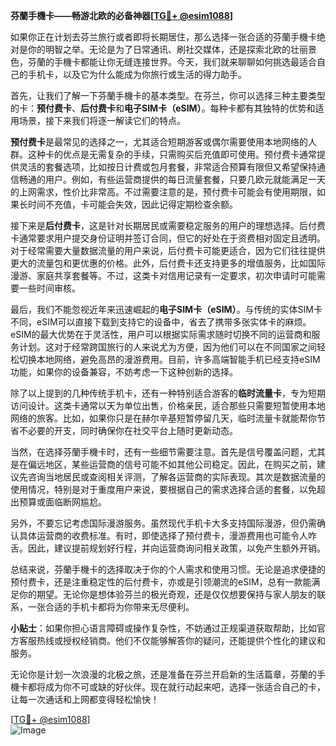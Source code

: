 **芬蘭手機卡——畅游北欧的必备神器[[TG💪+ @esim1088](https://t.me/s/esim1088)]**

如果你正在计划去芬兰旅行或者即将长期居住，那么选择一张合适的芬蘭手機卡绝对是你的明智之举。无论是为了日常通讯、刷社交媒体，还是探索北欧的壮丽景色，芬蘭的手機卡都能让你无缝连接世界。今天，我们就来聊聊如何挑选最适合自己的手机卡，以及它为什么能成为你旅行或生活的得力助手。

首先，让我们了解一下芬蘭手機卡的基本类型。在芬兰，你可以选择三种主要类型的卡：**预付费卡**、**后付费卡**和**电子SIM卡（eSIM）**。每种卡都有其独特的优势和适用场景，接下来我们将逐一解读它们的特点。

**预付费卡**是最常见的选择之一，尤其适合短期游客或偶尔需要使用本地网络的人群。这种卡的优点是无需复杂的手续，只需购买后充值即可使用。预付费卡通常提供灵活的套餐选项，比如按日计费或包月套餐，非常适合预算有限但又希望保持通信畅通的用户。例如，有些运营商提供的每日流量套餐，只要几欧元就能满足一天的上网需求，性价比非常高。不过需要注意的是，预付费卡可能会有使用期限，如果长时间不充值，卡可能会失效，因此记得定期检查余额。

接下来是**后付费卡**，这是针对长期居民或需要稳定服务的用户的理想选择。后付费卡通常要求用户提交身份证明并签订合同，但它的好处在于资费相对固定且透明。对于经常需要大量数据流量的用户来说，后付费卡可能更适合，因为它们往往提供更大的流量包和更优惠的价格。此外，后付费卡还支持更多的增值服务，比如国际漫游、家庭共享套餐等。不过，这类卡对信用记录有一定要求，初次申请时可能需要一些时间审核。

最后，我们不能忽视近年来迅速崛起的**电子SIM卡（eSIM）**。与传统的实体SIM卡不同，eSIM可以直接下载到支持它的设备中，省去了携带多张实体卡的麻烦。eSIM的最大优势在于灵活性，用户可以根据实际需求随时切换不同的运营商和服务计划。这对于经常跨国旅行的人来说尤为方便，因为他们可以在不同国家之间轻松切换本地网络，避免高昂的漫游费用。目前，许多高端智能手机已经支持eSIM功能，如果你的设备兼容，不妨考虑一下这种创新的选择。

除了以上提到的几种传统手机卡，还有一种特别适合游客的**临时流量卡**，专为短期访问设计。这类卡通常以天为单位出售，价格亲民，适合那些只需要短暂使用本地网络的旅客。比如，如果你只是在赫尔辛基短暂停留几天，临时流量卡就能帮你节省不必要的开支，同时确保你在社交平台上随时更新动态。

当然，在选择芬蘭手機卡时，还有一些细节需要注意。首先是信号覆盖问题，尤其是在偏远地区，某些运营商的信号可能不如其他公司稳定。因此，在购买之前，建议先咨询当地居民或查阅相关评测，了解各运营商的实际表现。其次是数据流量的使用情况，特别是对于重度用户来说，要根据自己的需求选择合适的套餐，以免超出预算或面临断网尴尬。

另外，不要忘记考虑国际漫游服务。虽然现代手机卡大多支持国际漫游，但仍需确认具体运营商的收费标准。有时，即使选择了预付费卡，漫游费用也可能令人咋舌。因此，建议提前规划好行程，并向运营商询问相关政策，以免产生额外开销。

总结来说，芬蘭手機卡的选择取决于你的个人需求和使用习惯。无论是追求便捷的预付费卡，还是注重稳定性的后付费卡，亦或是引领潮流的eSIM，总有一款能满足你的期望。无论你是想体验芬兰的极光奇观，还是仅仅想要保持与家人朋友的联系，一张合适的手机卡都将为你带来无尽便利。

**小贴士**：如果你担心语言障碍或操作复杂性，不妨通过正规渠道获取帮助，比如官方客服热线或授权经销商。他们不仅能够解答你的疑问，还能提供个性化的建议和服务。

无论你是计划一次浪漫的北极之旅，还是准备在芬兰开启新的生活篇章，芬蘭的手機卡都将成为你不可或缺的好伙伴。现在就行动起来吧，选择一张适合自己的卡，让每一次通话和上网都变得轻松愉快！

[[TG💪+ @esim1088](https://t.me/s/esim1088)]  
![Image](https://i.postimg.cc/4NQfJmqS/Snipaste-2025-05-13-00-14-12.png)